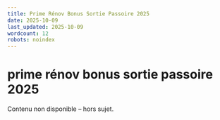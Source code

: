 ```yaml
---
title: Prime Rénov Bonus Sortie Passoire 2025
date: 2025-10-09
last_updated: 2025-10-09
wordcount: 12
robots: noindex
---
```


# prime rénov bonus sortie passoire 2025

Contenu non disponible – hors sujet.